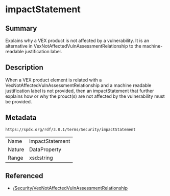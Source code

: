 <!-- Automatically generated by spec-parser v2.5.0 on 2024-08-10T18:46:28.607668+00:00 -->
<!-- SPDX-License-Identifier: Community-Spec-1.0 -->

# impactStatement

## Summary

Explains why a VEX product is not affected by a vulnerability. It is an
alternative in VexNotAffectedVulnAssessmentRelationship to the machine-readable
justification label.


## Description

When a VEX product element is related with a VexNotAffectedVulnAssessmentRelationship
and a machine readable justification label is not provided, then an impactStatement
that further explains how or why the prouct(s) are not affected by the vulnerability
must be provided.


## Metadata

`https://spdx.org/rdf/3.0.1/terms/Security/impactStatement`


| | |
|---|---|
| Name | impactStatement |
| Nature | DataProperty |
| Range | xsd:string |




## Referenced

- [/Security/VexNotAffectedVulnAssessmentRelationship](../../Security/Classes/VexNotAffectedVulnAssessmentRelationship.md)

